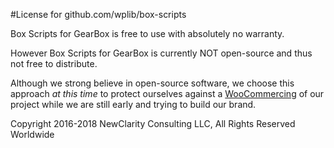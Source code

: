 #License for github.com/wplib/box-scripts

Box Scripts for GearBox is free to use with absolutely no warranty.

However Box Scripts for GearBox is currently NOT open-source and thus not free to distribute.

Although we strong believe in open-source software, we choose this approach _at this time_
to protect ourselves against a [WooCommercing](https://yoast.com/open-source-forking-branding/) 
of our project while we are still early and trying to build our brand.

Copyright 2016-2018 NewClarity Consulting LLC, All Rights Reserved Worldwide
